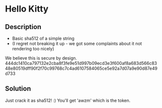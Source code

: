Hello Kitty
===========

Description
-----------
* Basic sha512 of a simple string
* (I regret not breaking it up - we got some complaints about it not rendering too nicely)

We believe this is secure by design.
444dc1410ca797132e2cba8f3fe9e51d997b09ecd3e3f600af8a683d566c8348e80519dff90f2f70c99768c7c4ad6107584065ce5e92a7d07a9e90d87e49d733

Solution
--------
Just crack it as sha512! :) You'll get 'awzm' which is the token.
